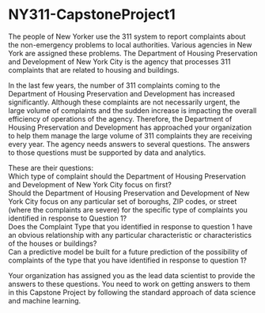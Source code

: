 # NY311-CapstoneProject1
The people of New Yorker use the 311 system to report complaints about the non-emergency problems to local authorities. Various agencies in New York are assigned these problems. The Department of Housing Preservation and Development of New York City is the agency that processes 311 complaints that are related to housing and buildings. 

In the last few years, the number of 311 complaints coming to the Department of Housing Preservation and Development has increased significantly. Although these complaints are not necessarily urgent, the large volume of complaints and the sudden increase is impacting the overall efficiency of operations of the agency.  Therefore, the Department of Housing Preservation and Development has approached your organization to help them manage the large volume of 311 complaints they are receiving every year.  The agency needs answers to several questions. The answers to those questions must be supported by data and analytics. 

These are their questions:  
Which type of complaint should the Department of Housing Preservation and Development of New York City focus on first?  
Should the Department of Housing Preservation and Development of New York City focus on any particular set of boroughs, ZIP codes, or street (where the complaints are severe) for the specific type of complaints you identified in response to Question 1?  
Does the Complaint Type that you identified in response to question 1 have an obvious relationship with any particular characteristic or characteristics of the houses or buildings?  
Can a predictive model be built for a future prediction of the possibility of complaints of the type that you have identified in response to question 1?  

Your organization has assigned you as the lead data scientist to provide the answers to these questions. You need to work on getting answers to them in this Capstone Project by following the standard approach of data science and machine learning.
